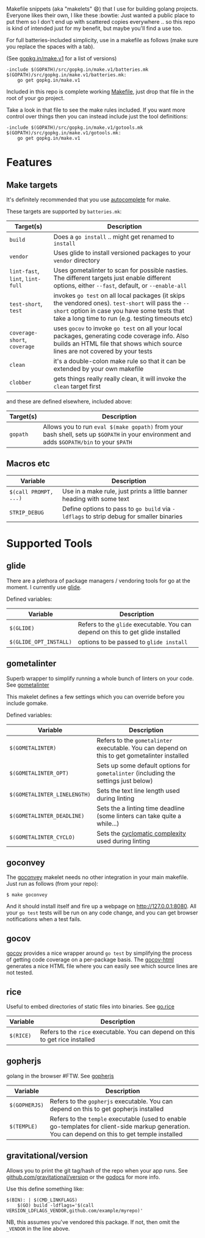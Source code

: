 Makefile snippets (aka "makelets" :smile:) that I use for building golang projects.
Everyone likes their own, I like these :bowtie:  Just wanted a public
place to put them so I don't end up with scattered copies everywhere .. so this repo
is kind of intended just for my benefit, but maybe you'll find a use too.

For full batteries-included simplicity, use in a makefile as follows
(make sure you replace the spaces with a tab).

(See [gopkg.in/make.v1](https://gopkg.in/make.v1) for a list of versions)

````
-include $(GOPATH)/src/gopkg.in/make.v1/batteries.mk
$(GOPATH)/src/gopkg.in/make.v1/batteries.mk:
	go get gopkg.in/make.v1
````

Included in this repo is complete working [Makefile](example/Makefile), just
drop that file in the root of your go project.

Take a look in that file to see the make rules included.  If you want more
control over things then you can instead include just the tool definitions:

````
-include $(GOPATH)/src/gopkg.in/make.v1/gotools.mk
$(GOPATH)/src/gopkg.in/make.v1/gotools.mk:
	go get gopkg.in/make.v1
````

# Features

## Make targets

It's definitely recommended that you use [autocomplete](docs/bash-completion.md) for make.

These targets are supported by `batteries.mk`:

| Target(s) | Description |
|----|----|
| `build` | Does a `go install` .. might get renamed to `install` |
| `vendor` | Uses glide to install versioned packages to your `vendor` directory |
| `lint-fast`, `lint`, `lint-full` | Uses gometalinter to scan for possible nasties. The different targets just enable different options, either `--fast`, default, or `--enable-all` |
| `test-short`, `test` | invokes `go test` on all local packages (it skips the vendored ones). `test-short` will pass the `--short` option in case you have some tests that take a long time to run (e.g. testing timeouts etc) |
| `coverage-short`, `coverage` | uses `gocov` to invoke `go test` on all your local packages, generating code coverage info. Also builds an HTML file that shows which source lines are not covered by your tests |
| `clean` | it's a double-colon make rule so that it can be extended by your own makefile |
| `clobber` | gets things really really clean, it will invoke the `clean` target first |

and these are defined elsewhere, included above:

| Target(s) | Description |
|-----------|-------------|
| `gopath` | Allows you to run `eval $(make gopath)` from your bash shell, sets up `$GOPATH` in your environment and adds `$GOPATH/bin` to your `$PATH` |

## Macros etc

| Variable             | Description                                                                     |
|----------------------|---------------------------------------------------------------------------------|
| `$(call PROMPT, ...)` | Use in a make rule, just prints a little banner heading with some text |
| `STRIP_DEBUG` | Define options to pass to `go build` via `-ldflags` to strip debug for smaller binaries |

# Supported Tools

## glide

There are a plethora of package managers / vendoring tools for go at the moment.
I currently use [glide](https://github.com/Masterminds/glide).

Defined variables:

| Variable             | Description                                                                     |
|----------------------|---------------------------------------------------------------------------------|
| `$(GLIDE)`             | Refers to the `glide` executable. You can depend on this to get glide installed |
| `$(GLIDE_OPT_INSTALL)` | options to be passed to `glide install`                                         |

## gometalinter

Superb wrapper to simplify running a whole bunch of linters on your code.
See [gometalinter](https://github.com/alecthomas/gometalinter)

This makelet defines a few settings which you can override before you include
gomake.

Defined variables:

| Variable             | Description                                                                     |
|----------------------|---------------------------------------------------------------------------------|
| `$(GOMETALINTER)` | Refers to the `gometalinter` executable. You can depend on this to get gometalinter installed |
| `$(GOMETALINTER_OPT)` | Sets up some default options for `gometalinter` (including the settings just below) |
| `$(GOMETALINTER_LINELENGTH)` | Sets the text line length used during linting |
| `$(GOMETALINTER_DEADLINE)` | Sets the a linting time deadline (some linters can take quite a while...) |
| `$(GOMETALINTER_CYCLO)` | Sets the [cyclomatic complexity](https://en.wikipedia.org/wiki/Cyclomatic_complexity) used during linting |

## goconvey

The [goconvey](https://github.com/smartystreets/goconvey) makelet needs no other
integration in your main makefile. Just run as follows (from your repo):

````
$ make goconvey
````

And it should install itself and fire up a webpage on http://127.0.0.1:8080.
All your `go test` tests will be run on any code change, and you can
get browser notifications when a test fails.

## gocov

[gocov](https://github.com/axw/gocov) provides a nice wrapper around `go test`
by simplifying the process of getting code coverage on a per-package basis.
The [gocov-html](https://github.com/matm/gocov-html) generates a nice HTML file
where you can easily see which source lines are not tested.

## rice
Useful to embed directories of static files into binaries.
See [go.rice](https://github.com/GeertJohan/go.rice)

| Variable             | Description                                                                     |
|----------------------|---------------------------------------------------------------------------------|
| `$(RICE)`            | Refers to the `rice` executable. You can depend on this to get rice installed |

## gopherjs
golang in the browser #FTW. See [gopherjs](https://github.com/gopherjs/gopherjs)

| Variable             | Description                                                                     |
|----------------------|---------------------------------------------------------------------------------|
| `$(GOPHERJS)`        | Refers to the `gopherjs` executable. You can depend on this to get gopherjs installed |
| `$(TEMPLE)`          | Refers to the `temple` executable (used to enable go-templates for client-side markup generation. You can depend on this to get temple installed |

## gravitational/version
Allows you to print the git tag/hash of the repo when your app runs. See
[github.com/gravitational/version](https://github.com/gravitational/version) or the [godocs](https://godoc.org/github.com/gravitational/version#pkg-index) for more info.

Use this define something like:

    $(BIN): | $(CMD_LINKFLAGS)
        $(GO) build -ldflags='$(call VERSION_LDFLAGS_VENDOR,github.com/example/myrepo)'

NB, this assumes you've vendored this package. If not, then omit the `_VENDOR` in the line above.
